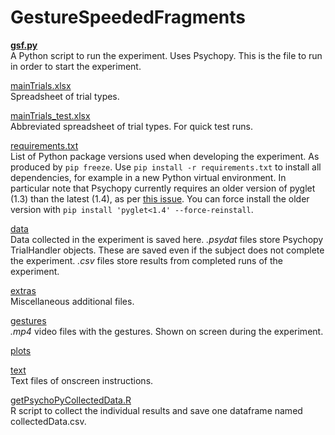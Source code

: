 # GestureSpeededFragments

[**gsf.py**](gsf.py)  
A Python script to run the experiment. Uses Psychopy. This is the file to run in order to start the experiment.

[mainTrials.xlsx](mainTrials.xlsx)  
Spreadsheet of trial types.

[mainTrials_test.xlsx](mainTrials_test.xlsx)  
Abbreviated spreadsheet of trial types. For quick test runs.

[requirements.txt](requirements.txt)  
List of Python package versions used when developing the experiment. As produced by `pip freeze`. Use `pip install -r requirements.txt` to install all dependencies, for example in a new Python virtual environment. In particular note that Psychopy currently requires an older version of pyglet (1.3) than the latest (1.4), as per [this issue](https://github.com/psychopy/psychopy/issues/2518). You can force install the older version with `pip install 'pyglet<1.4' --force-reinstall`.

[data](data)  
Data collected in the experiment is saved here. *.psydat* files store Psychopy TrialHandler objects. These are saved even if the subject does not complete the experiment. *.csv* files store results from completed runs of the experiment.

[extras](extras)  
Miscellaneous additional files.

[gestures](gestures)  
*.mp4* video files with the gestures. Shown on screen during the experiment.

[plots](plots)  


[text](text)  
Text files of onscreen instructions.

[getPsychoPyCollectedData.R](getPsychoPyCollectedData.R)  
R script to collect the individual results and save one dataframe named collectedData.csv.
